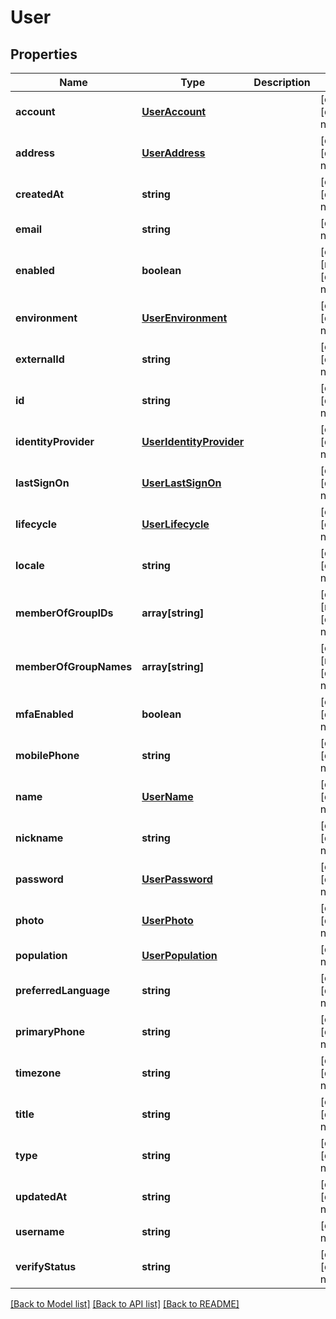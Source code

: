 # User

## Properties
Name | Type | Description | Notes
------------ | ------------- | ------------- | -------------
**account** | [**UserAccount**](UserAccount.md) |  | [optional] [default to null]
**address** | [**UserAddress**](UserAddress.md) |  | [optional] [default to null]
**createdAt** | **string** |  | [optional] [default to null]
**email** | **string** |  | [default to null]
**enabled** | **boolean** |  | [optional] [readonly] [default to null]
**environment** | [**UserEnvironment**](UserEnvironment.md) |  | [optional] [default to null]
**externalId** | **string** |  | [optional] [default to null]
**id** | **string** |  | [optional] [default to null]
**identityProvider** | [**UserIdentityProvider**](UserIdentityProvider.md) |  | [optional] [default to null]
**lastSignOn** | [**UserLastSignOn**](UserLastSignOn.md) |  | [optional] [default to null]
**lifecycle** | [**UserLifecycle**](UserLifecycle.md) |  | [optional] [default to null]
**locale** | **string** |  | [optional] [default to null]
**memberOfGroupIDs** | **array[string]** |  | [optional] [readonly] [default to null]
**memberOfGroupNames** | **array[string]** |  | [optional] [readonly] [default to null]
**mfaEnabled** | **boolean** |  | [optional] [default to null]
**mobilePhone** | **string** |  | [optional] [default to null]
**name** | [**UserName**](UserName.md) |  | [optional] [default to null]
**nickname** | **string** |  | [optional] [default to null]
**password** | [**UserPassword**](UserPassword.md) |  | [optional] [default to null]
**photo** | [**UserPhoto**](UserPhoto.md) |  | [optional] [default to null]
**population** | [**UserPopulation**](UserPopulation.md) |  | [default to null]
**preferredLanguage** | **string** |  | [optional] [default to null]
**primaryPhone** | **string** |  | [optional] [default to null]
**timezone** | **string** |  | [optional] [default to null]
**title** | **string** |  | [optional] [default to null]
**type** | **string** |  | [optional] [default to null]
**updatedAt** | **string** |  | [optional] [default to null]
**username** | **string** |  | [default to null]
**verifyStatus** | **string** |  | [optional] [default to null]

[[Back to Model list]](../README.md#documentation-for-models) [[Back to API list]](../README.md#documentation-for-api-endpoints) [[Back to README]](../README.md)


